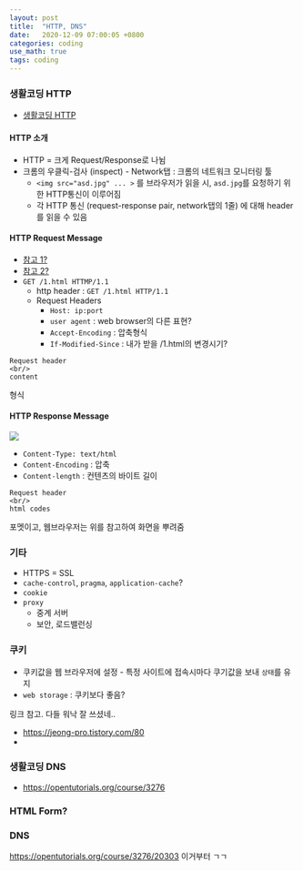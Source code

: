 ```yaml
---
layout: post
title:  "HTTP, DNS"
date:   2020-12-09 07:00:05 +0800
categories: coding
use_math: true
tags: coding 
---
```



### 생활코딩 HTTP

- <a href="https://opentutorials.org/course/3385/21673" target="_blank">생활코딩 HTTP</a>

#### HTTP 소개
- HTTP = 크게 Request/Response로 나뉨
- 크롬의 우클릭-검사 (inspect) - Network탭 : 크롬의 네트워크 모니터링 툴
  - `<img src="asd.jpg" ... >` 를 브라우저가 읽을 시, `asd.jpg`를 요청하기 위한 HTTP통신이 이루어짐
  - 각 HTTP 통신 (request-response pair, network탭의 1줄) 에 대해 header를 읽을 수 있음

#### HTTP Request Message
- <a href="https://gmlwjd9405.github.io/2019/01/28/http-header-types.html" target="_blank">참고 1?</a>
- <a href="https://goddaehee.tistory.com/169" target="_blank">참고 2?</a>
- `GET /1.html HTTMP/1.1`
  - http header : `GET /1.html HTTP/1.1`
  - Request Headers
    - `Host: ip:port`
    - `user agent` : web browser의 다른 표현?
    - `Accept-Encoding` : 압축형식
    - `If-Modified-Since` : 내가 받을 /1.html의 변경시기?


```
Request header
<br/>
content
```
형식


#### HTTP Response Message
<img src="https://lh3.googleusercontent.com/proxy/bJVf127r5VMl6ukcIhLB7BeFsyQhArW4w-B23kfBj0zJ7AkFi9O0TlvtN8Y-vxN66IOIn3CvsLNMVjR3v93O7zZNbkz0pTPsWScgOqEZCGI">

- `Content-Type: text/html` 
- `Content-Encoding` : 압축 
- `Content-length` : 컨텐츠의 바이트 길이


```
Request header
<br/>
html codes
```
포멧이고, 웹브라우저는 위를 참고하여 화면을 뿌려줌



### 기타
- HTTPS = SSL
- `cache-control`, `pragma`, `application-cache`?
- `cookie`
- `proxy`
  - 중계 서버
  - 보안, 로드밸런싱


### 쿠키

- 쿠키값을 웹 브라우저에 설정 - 특정 사이트에 접속시마다 쿠기값을 보내 `상태`를 유지
- `web storage` : 쿠키보다 좋음?


링크 참고. 다들 워낙 잘 쓰셨네..
- <a href="https://jeong-pro.tistory.com/80" target="_blank">https://jeong-pro.tistory.com/80</a>
- 

### 생활코딩 DNS
- <a href="https://opentutorials.org/course/3276" target="_blank">https://opentutorials.org/course/3276</a>


### HTML Form?


### DNS

https://opentutorials.org/course/3276/20303 이거부터 ㄱㄱ